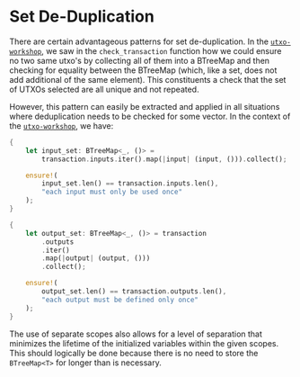 # Set De-Duplication

There are certain advantageous patterns for set de-duplication. In the [`utxo-workshop`](https://github.com/nczhu/utxo-workshop), we saw in the `check_transaction` function how we could ensure no two same utxo's by collecting all of them into a BTreeMap and then checking for equality between the BTreeMap (which, like a set, does not add additional of the same element). This constituents a check that the set of UTXOs selected are all unique and not repeated.

However, this pattern can easily be extracted and applied in all situations where deduplication needs to be checked for some vector. In the context of the [`utxo-workshop`](https://github.com/nczhu/utxo-workshop), we have:

```rust
{
    let input_set: BTreeMap<_, ()> =
        transaction.inputs.iter().map(|input| (input, ())).collect();

    ensure!(
        input_set.len() == transaction.inputs.len(),
        "each input must only be used once"
    );
}

{
    let output_set: BTreeMap<_, ()> = transaction
        .outputs
        .iter()
        .map(|output| (output, ()))
        .collect();

    ensure!(
        output_set.len() == transaction.outputs.len(),
        "each output must be defined only once"
    );
}
```

The use of separate scopes also allows for a level of separation that minimizes the lifetime of the initialized variables within the given scopes. This should logically be done because there is no need to store the `BTreeMap<T>` for longer than is necessary.